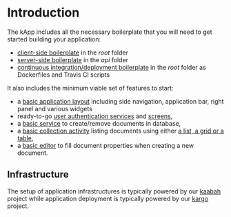 # Introduction

The kApp includes all the necessary boilerplate that you will need to get started building your application:
* [client-side boilerplate](https://quasar.dev/quasar-cli/developing-spa/introduction) in the *root* folder
* [server-side boilerplate](https://docs.feathersjs.com/guides/basics/generator.html) in the *api* folder
* [continuous integration/deployment boilerplate](./development/deploy.md) in the *root* folder as Dockerfiles and Travis CI scripts

It also includes the minimum viable set of features to start:
* a [basic application layout](https://kalisio.github.io/kdk/api/core/components.html) including side navigation, application bar, right panel and various widgets
* ready-to-go [user authentication services](https://kalisio.github.io/kdk/api/core/services.html#users-service) and [screens](https://kalisio.github.io/kdk/api/core/components.html#authentication),
* a [basic service](https://kalisio.github.io/kdk/api/core/application.html) to create/remove documents in database,
* a [basic collection activity](https://kalisio.github.io/kdk/api/core/mixins.html) listing documents using either [a list, a grid or a table](https://kalisio.github.io/kdk/api/core/components.html#collections),
* a [basic editor](https://kalisio.github.io/kdk/api/core/components.html#editors) to fill document properties when creating a new document.

## Infrastructure

The setup of application infrastructures is typically powered by our [kaabah](https://github.com/kalisio/kaabah) project while application deployment is typically powered by our [kargo](https://github.com/kalisio/kargo) project.
